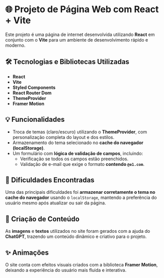 # 🌐 Projeto de Página Web com React + Vite

Este projeto é uma página de internet desenvolvida utilizando **React** em conjunto com o **Vite** para um ambiente de desenvolvimento rápido e moderno.

## 🛠️ Tecnologias e Bibliotecas Utilizadas

- **React**
- **Vite**
- **Styled Components**
- **React Router Dom**
- **ThemeProvider**
- **Framer Motion**

## 💡 Funcionalidades

- Troca de temas (claro/escuro) utilizando o **ThemeProvider**, com personalização completa do layout e dos estilos.
- Armazenamento do tema selecionado no **cache do navegador (localStorage)**.
- Um formulário com **lógica de validação de campos**, incluindo:
  - Verificação se todos os campos estão preenchidos.
  - Validação de e-mail que exige o formato **contendo `@e1.com`**.

## 🤯 Dificuldades Encontradas

Uma das principais dificuldades foi **armazenar corretamente o tema no cache do navegador** usando o `localStorage`, mantendo a preferência do usuário mesmo após atualizar ou sair da página.

## 🤖 Criação de Conteúdo

As **imagens** e **textos** utilizados no site foram gerados com a ajuda do **ChatGPT**, trazendo um conteúdo dinâmico e criativo para o projeto.

## ✨ Animações

O site conta com efeitos visuais criados com a biblioteca **Framer Motion**, deixando a experiência do usuário mais fluida e interativa.
